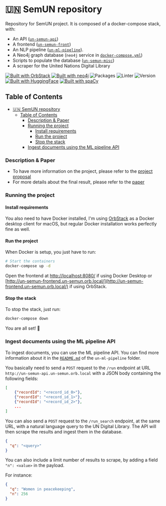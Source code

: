 # 🇺🇳 SemUN repository

Repository for SemUN project. It is composed of a docker-compose stack, with:

- An API ([`un-semun-api`](un-semun-api))
- A frontend ([`un-semun-front`](un-semun-front))
- An NLP pipeline ([`un-ml-pipeline`](un-semun-db)).
- A Neo4j graph database (`neo4j` service in [`docker-compose.yml`](docker-compose.yml))
- Scripts to populate the database ([`un-semun-misc`](un-semun-misc))
- A scraper for the United Nations Digital Library

[![Built with OrbStack](https://img.shields.io/badge/built%20with-OrbStack-pink.svg)](https://orbstack.dev) [![Built with neo4j](https://img.shields.io/badge/built%20with-Neo4j-purple.svg)](https://neo4j.com) ![Packages](https://img.shields.io/badge/package%20manager-poetry-blue) ![Linter](https://img.shields.io/badge/built%20with-React-orange) ![Version](https://img.shields.io/github/v/release/ClementSicard/un-semun?display_name=tag&label=version&logo=python&logoColor=white)[![Built with HuggingFace](https://img.shields.io/badge/built%20with-Hugging%20Face%20🤗-cyan.svg)](https://huggingface.co) [![Built with spaCy](https://img.shields.io/badge/built%20with-spaCy-09a3d5.svg)](https://spacy.io)

## Table of Contents

- [🇺🇳 SemUN repository](#-semun-repository)
  - [Table of Contents](#table-of-contents)
    - [Description \& Paper](#description--paper)
    - [Running the project](#running-the-project)
      - [Install requirements](#install-requirements)
      - [Run the project](#run-the-project)
      - [Stop the stack](#stop-the-stack)
    - [Ingest documents using the ML pipeline API](#ingest-documents-using-the-ml-pipeline-api)

### Description & Paper

- To have more information on the project, please refer to the [project proposal](docs/project-proposal.pdf)
- For more details about the final result, please refer to the [paper](https://github.com/ClementSicard/un-semun-paper/blob/main/paper.pdf)

### Running the project

#### Install requirements

You also need to have Docker installed, I'm using [OrbStack](https://orbstack.dev/) as a Docker desktop client for macOS, but regular Docker installation works perfectly fine as well.

#### Run the project

When Docker is setup, you just have to run:

```bash
# Start the containers
docker-compose up -d
```

Open the frontend at [http://localhost:8080/](http://localhost:8080) if using Docker Desktop or [http://un-semun-frontend.un-semun.orb.local/](http://un-semun-frontend.un-semun.orb.local/) if using OrbStack.

#### Stop the stack

To stop the stack, just run:

```bash
docker-compose down
```

You are all set! 🎉

### Ingest documents using the ML pipeline API

To ingest documents, you can use the ML pipeline API. You can find more information about it in the [`README.md`](https://github.com/ClementSicard/un-ml-pipeline/blob/main/README.md) of the `un-ml-pipeline` folder.

You basically need to send a `POST` request to the `/run` endpoint at URL `http://un-semun-api.un-semun.orb.local` with a JSON body containing the following fields:

```json
[
    {"recordId": "<record_id_0>"},
    {"recordId": "<record_id_1>"},
    {"recordId": "<record_id_2>"},
    ...
]
```

You can also send a `POST` request to the `/run_search` endpoint, at the same URL, with a natural language query to the UN Digital Library. The API will then scrape the results and ingest them in the database.

```json
{
  "q": "<query>"
}
```

You can also include a limit number of results to scrape, by adding a field `"n": <value>` in the payload.

For instance:

```json
{
  "q": "Women in peacekeeping",
  "n": 256
}
```
